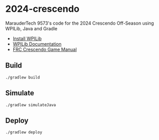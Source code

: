 # 2024-crescendo
MarauderTech 9573's code for the 2024 Crescendo Off-Season using WPILib, Java and Gradle

- [Install WPILib](https://docs.wpilib.org/en/stable/docs/zero-to-robot/step-2/wpilib-setup.html)
- [WPILib Documentation](https://docs.wpilib.org/en/stable/index.html)
- [FRC Crescendo Game Manual](https://www.firstinspires.org/resource-library/frc/competition-manual-qa-system)

## Build 
```
./gradlew build
```

## Simulate 
```
./gradlew simulateJava
```

## Deploy
```
./gradlew deploy
```
